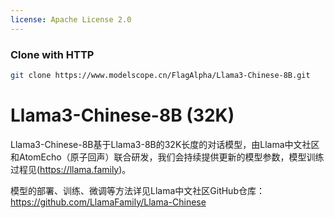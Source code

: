 ```yaml
---
license: Apache License 2.0
---
```

### Clone with HTTP
```bash
git clone https://www.modelscope.cn/FlagAlpha/Llama3-Chinese-8B.git
```

# Llama3-Chinese-8B (32K)

Llama3-Chinese-8B基于Llama3-8B的32K长度的对话模型，由Llama中文社区和AtomEcho（原子回声）联合研发，我们会持续提供更新的模型参数，模型训练过程见(https://llama.family)。

模型的部署、训练、微调等方法详见Llama中文社区GitHub仓库：https://github.com/LlamaFamily/Llama-Chinese
